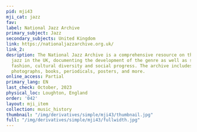 ```yaml
---
pid: mji43
mji_cat: jazz
fav: 
label: National Jazz Archive
primary_subject: Jazz
secondary_subjects: United Kingdom
link: https://nationaljazzarchive.org.uk/
link_2: 
desription: The National Jazz Archive is a comprehensive resource on the history of
  jazz in the UK, documenting the development of the genre as well as stories of art,
  fashion, cultural diversity and social progress. The archive includes interviews,
  photographs, books, periodicals, posters, and more.
online_access: Partial
primary_lang: EN
last_check: October, 2023
physical_loc: Loughton, England
order: '042'
layout: mji_item
collection: music_history
thumbnail: "/img/derivatives/simple/mji43/thumbnail.jpg"
full: "/img/derivatives/simple/mji43/fullwidth.jpg"
---
```

